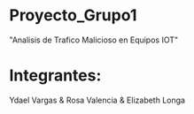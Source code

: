 # Proyecto_Grupo1
"Analisis de Trafico Malicioso en Equipos IOT"

# Integrantes:
Ydael Vargas &
Rosa Valencia &
Elizabeth Longa
